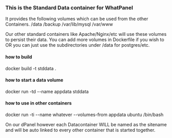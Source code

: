 ### This is the Standard Data container for WhatPanel

It provides the following volumes which can be used from the other Containers. 
/data 
/backup 
/var/lib/mysql 
/var/www 

Our other standard containers like 
Apache/Nginx/etc will use these volumes to persist their data. You can 
add more volumes in Dockerfile if you wish to OR you can just use the 
subdirectories under /data for postgres/etc.

#### how to build
docker build -t stddata .

#### how to start a data volume
docker run -td --name appdata stddata

#### how to use in other containers
docker run -ti --name whatever --volumes-from appdata ubuntu /bin/bash 

On our dPanel however each Datacontainer WILL be named as the sitename 
and will be auto linked to every other container that is started 
together.

